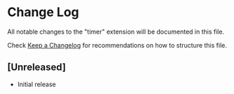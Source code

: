 # Change Log
All notable changes to the "timer" extension will be documented in this file.

Check [Keep a Changelog](http://keepachangelog.com/) for recommendations on how to structure this file.

## [Unreleased]
- Initial release